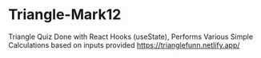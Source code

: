 # Triangle-Mark12
Triangle Quiz Done with React Hooks (useState), Performs Various Simple Calculations based on inputs provided
https://trianglefunn.netlify.app/
